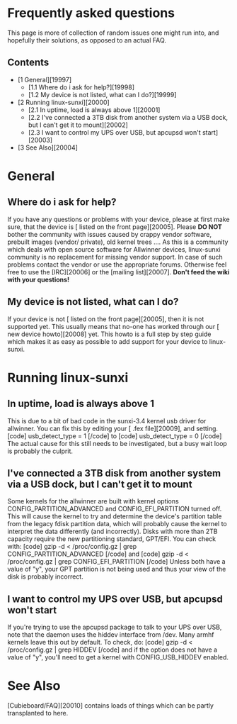 # Frequently asked questions
This page is more of collection of random issues one might run into, and hopefully their solutions, as opposed to an actual FAQ. 
## Contents
  * [1 General][19997]
    * [1.1 Where do i ask for help?][19998]
    * [1.2 My device is not listed, what can I do?][19999]
  * [2 Running linux-sunxi][20000]
    * [2.1 In uptime, load is always above 1][20001]
    * [2.2 I've connected a 3TB disk from another system via a USB dock, but I can't get it to mount][20002]
    * [2.3 I want to control my UPS over USB, but apcupsd won't start][20003]
  * [3 See Also][20004]

# General
## Where do i ask for help?
If you have any questions or problems with your device, please at first make sure, that the device is [ listed on the front page][20005]. 
Please **DO NOT** bother the community with issues caused by crappy vendor software, prebuilt images (vendor/ private), old kernel trees .... As this is a community which deals with open source software for Allwinner devices, linux-sunxi community is no replacement for missing vendor support. In case of such problems contact the vendor or use the appropriate forums. 
Otherwise feel free to use the [IRC][20006] or the [mailing list][20007]. **Don't feed the wiki with your questions!**
## My device is not listed, what can I do?
If your device is not [ listed on the front page][20005], then it is not supported yet. This usually means that no-one has worked through our [ new device howto][20008] yet. This howto is a full step by step guide which makes it as easy as possible to add support for your device to linux-sunxi. 
# Running linux-sunxi
## In uptime, load is always above 1
This is due to a bit of bad code in the sunxi-3.4 kernel usb driver for allwinner. You can fix this by editing your [ .fex file][20009], and setting. 
[code] 
    usb_detect_type = 1
[/code]
to 
[code] 
    usb_detect_type = 0
[/code]
The actual cause for this still needs to be investigated, but a busy wait loop is probably the culprit. 
## I've connected a 3TB disk from another system via a USB dock, but I can't get it to mount
Some kernels for the allwinner are built with kernel options CONFIG_PARTITION_ADVANCED and CONFIG_EFI_PARTITION turned off. This will cause the kernel to try and determine the device's partition table from the legacy fdisk partition data, which will probably cause the kernel to interpret the data differently (and incorrectly). Disks with more than 2TB capacity require the new partitioning standard, GPT/EFI. 
You can check with: 
[code] 
    gzip -d < /proc/config.gz | grep CONFIG_PARTITION_ADVANCED
[/code]
and 
[code] 
    gzip -d < /proc/config.gz | grep CONFIG_EFI_PARTITION
[/code]
Unless both have a value of "y", your GPT partition is not being used and thus your view of the disk is probably incorrect. 
## I want to control my UPS over USB, but apcupsd won't start
If you're trying to use the apcupsd package to talk to your UPS over USB, note that the daemon uses the hiddev interface from /dev. Many armhf kernels leave this out by default. To check, do: 
[code] 
    gzip -d < /proc/config.gz | grep HIDDEV
[/code]
and if the option does not have a value of "y", you'll need to get a kernel with CONFIG_USB_HIDDEV enabled. 
# See Also
[Cubieboard/FAQ][20010] contains loads of things which can be partly transplanted to here.

